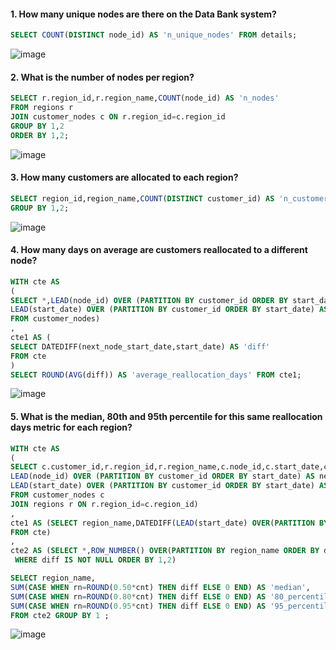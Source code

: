 #### 1. How many unique nodes are there on the Data Bank system?
```sql
SELECT COUNT(DISTINCT node_id) AS 'n_unique_nodes' FROM details;
```
![image](https://github.com/shivin316/8_Week_SQL_Challenge/assets/122541994/97677f61-7eaa-416a-ad84-f6053219460b)

#### 2. What is the number of nodes per region?
```sql
SELECT r.region_id,r.region_name,COUNT(node_id) AS 'n_nodes' 
FROM regions r
JOIN customer_nodes c ON r.region_id=c.region_id
GROUP BY 1,2
ORDER BY 1,2;
```
![image](https://github.com/shivin316/8_Week_SQL_Challenge/assets/122541994/a8b64b4f-2fa6-4128-929d-2439351ac705)

#### 3. How many customers are allocated to each region?
```sql
SELECT region_id,region_name,COUNT(DISTINCT customer_id) AS 'n_customers' FROM details
GROUP BY 1,2;
```
![image](https://github.com/shivin316/8_Week_SQL_Challenge/assets/122541994/78af7029-79ed-4881-aea9-d557d9430848)

#### 4. How many days on average are customers reallocated to a different node?
```sql
WITH cte AS 
( 
SELECT *,LEAD(node_id) OVER (PARTITION BY customer_id ORDER BY start_date) AS next_node,
LEAD(start_date) OVER (PARTITION BY customer_id ORDER BY start_date) AS next_node_start_date
FROM customer_nodes)
, 
cte1 AS (
SELECT DATEDIFF(next_node_start_date,start_date) AS 'diff'
FROM cte
)
SELECT ROUND(AVG(diff)) AS 'average_reallocation_days' FROM cte1;
```
![image](https://github.com/shivin316/8_Week_SQL_Challenge/assets/122541994/4f5e7c73-213b-4613-8d19-495e15e3211c)

#### 5. What is the median, 80th and 95th percentile for this same reallocation days metric for each region?
```sql
WITH cte AS 
( 
SELECT c.customer_id,r.region_id,r.region_name,c.node_id,c.start_date,c.end_date,
LEAD(node_id) OVER (PARTITION BY customer_id ORDER BY start_date) AS next_node,
LEAD(start_date) OVER (PARTITION BY customer_id ORDER BY start_date) AS next_node_start_date
FROM customer_nodes c
JOIN regions r ON r.region_id=c.region_id)
, 
cte1 AS (SELECT region_name,DATEDIFF(LEAD(start_date) OVER(PARTITION BY customer_id),start_date) AS 'diff'
FROM cte)
,
cte2 AS (SELECT *,ROW_NUMBER() OVER(PARTITION BY region_name ORDER BY diff ASC) AS 'rn',COUNT(diff) OVER (PARTITION BY region_name) AS 'cnt' FROM cte1
 WHERE diff IS NOT NULL ORDER BY 1,2)

SELECT region_name,
SUM(CASE WHEN rn=ROUND(0.50*cnt) THEN diff ELSE 0 END) AS 'median',
SUM(CASE WHEN rn=ROUND(0.80*cnt) THEN diff ELSE 0 END) AS '80_percentile',
SUM(CASE WHEN rn=ROUND(0.95*cnt) THEN diff ELSE 0 END) AS '95_percentile'
FROM cte2 GROUP BY 1 ;
```
![image](https://github.com/shivin316/8_Week_SQL_Challenge/assets/122541994/076be814-71c3-4c96-8dac-ae7016b304cc)
